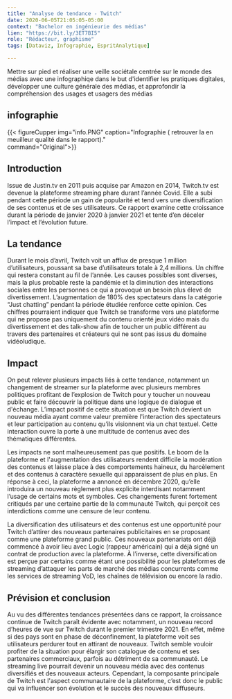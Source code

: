 ```yaml
---
title: "Analyse de tendance - Twitch"
date: 2020-06-05T21:05:05-05:00
context: "Bachelor en ingénieurie des médias"
lien: "https://bit.ly/3ET7BI5"
role: "Rédacteur, graphisme"
tags: [Dataviz, Infographie, EspritAnalytique]

---
```

 Mettre sur pied et réaliser une veille sociétale centrée sur le monde des médias avec une infographiqe dans le but d'identifier les pratiques digitales, développer une culture générale des médias, et approfondir la compréhension des usages et usagers des médias

## infographie

  {{< figureCupper
img="info.PNG" 
caption="Infographie ( retrouver la en meuilleur qualité dans le rapport)."  
command="Original">}}



## Introduction
Issue de Justin.tv en 2011 puis acquise par Amazon en 2014, Twitch.tv est devenue la plateforme streaming phare durant l’année Covid. Elle a subi pendant cette période un gain de popularité et tend vers une diversification de ses contenus et de ses utilisateurs. Ce rapport examine cette croissance durant la période de janvier 2020 à janvier 2021 et tente d’en déceler l’impact et l’évolution future.

## La tendance
Durant le mois d’avril, Twitch voit un afflux de presque 1 million d’utilisateurs, poussant sa base d’utilisateurs totale à 2,4 millions. Un chiffre qui restera constant au fil de l’année. Les causes possibles sont diverses, mais la plus probable reste la pandémie et la diminution des interactions sociales entre les personnes ce qui a provoqué un besoin plus élevé de divertissement. L’augmentation de 180% des spectateurs dans la catégorie “Just chatting” pendant la période étudiée renforce cette opinion. Ces chiffres pourraient indiquer que Twitch se transforme vers une plateforme qui ne propose pas uniquement du contenu orienté jeux vidéo mais du divertissement et des talk-show afin de toucher un public différent au travers des partenaires et créateurs qui ne sont pas issus du domaine vidéoludique. 

## Impact
On peut relever plusieurs impacts liés à cette tendance, notamment un changement de streamer sur la plateforme avec plusieurs membres politiques profitant de l’explosion de Twitch pour y toucher un nouveau public et faire découvrir la politique dans une logique de dialogue et d'échange. L’impact positif de cette situation est que Twitch devient un nouveau média ayant comme valeur première l'interaction des spectateurs et leur participation au contenu qu’ils visionnent via un chat textuel. Cette interaction ouvre la porte à une multitude de contenus avec des thématiques différentes.

Les impacts ne sont malheureusement pas que positifs. Le boom de la plateforme et l'augmentation des utilisateurs rendent difficile la modération des contenus et laisse place à des comportements haineux, du harcèlement et des contenus à caractère sexuelle qui apparaissent de plus en plus. En réponse à ceci, la plateforme a annoncé en décembre 2020, qu’elle introduira un nouveau règlement plus explicite interdisant notamment l’usage de certains mots et symboles. Ces changements furent fortement critiqués par une certaine partie de la communauté Twitch, qui perçoit ces interdictions comme une censure de leur contenu.

La diversification des utilisateurs et des contenus est une opportunité pour Twitch d’attirer des nouveaux partenaires publicitaires en se proposant comme une plateforme grand public. Ces nouveaux partenariats ont déjà commencé à avoir lieu avec Logic (rappeur américain) qui a déjà signé un contrat de production avec la plateforme. À l’inverse, cette diversification est perçue par certains comme étant une possibilité pour les plateformes de streaming d’attaquer les parts de marché des médias concurrents comme les services de streaming VoD, les chaînes de télévision ou encore la radio.

## Prévision et conclusion
Au vu des différentes tendances présentées dans ce rapport, la croissance continue de Twitch paraît évidente avec notamment, un nouveau record d’heures de vue sur Twitch durant le premier trimestre 2021. En effet, même si des pays sont en phase de déconfinement, la plateforme voit ses utilisateurs perdurer tout en attirant de nouveaux. Twitch semble vouloir profiter de la situation pour élargir son catalogue de contenu et ses partenaires commerciaux, parfois au détriment de sa communauté.  Le streaming live pourrait devenir un nouveau média avec des contenus diversifiés et des nouveaux acteurs. Cependant, la composante principale de Twitch est l'aspect communautaire de la plateforme, c’est donc le public qui va influencer son évolution et le succès des nouveaux diffuseurs.
